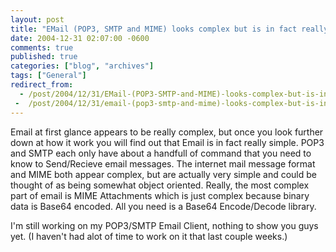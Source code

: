 ```yaml
---
layout: post
title: "EMail (POP3, SMTP and MIME) looks complex but is in fact really simple"
date: 2004-12-31 02:07:00 -0600
comments: true
published: true
categories: ["blog", "archives"]
tags: ["General"]
redirect_from: 
  - /post/2004/12/31/EMail-(POP3-SMTP-and-MIME)-looks-complex-but-is-in-fact-really-simple
 -  /post/2004/12/31/email-(pop3-smtp-and-mime)-looks-complex-but-is-in-fact-really-simple
---
```

<!-- more -->
<P>Email at first glance appears to be really complex, but once you look further down at how it work you will find out that Email is in fact really simple. POP3 and SMTP each only have about a handfull of command that you need to know to Send/Recieve email messages. The internet mail message format and MIME both appear complex, but are actually very simple and could be thought of as being somewhat object oriented. Really, the most complex part of email is MIME Attachments which is just complex because binary data is Base64 encoded. All you need is a Base64 Encode/Decode library.</P>
<P>I'm still working on my POP3/SMTP Email Client, nothing to show you guys yet. (I haven't had alot of time to work on it that last couple weeks.)</P>
